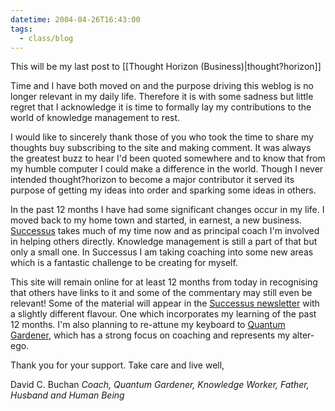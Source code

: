```yaml
---
datetime: 2004-04-26T16:43:00
tags:
  - class/blog
---
```

This will be my last post to [[Thought Horizon (Business)|thought?horizon]]

Time and I have both moved on and the purpose driving this weblog is no longer relevant in my daily life. Therefore it is with some sadness but little regret that I acknowledge it is time to formally lay my contributions to the world of knowledge management to rest.

I would like to sincerely thank those of you who took the time to share my thoughts buy subscribing to the site and making comment. It was always the greatest buzz to hear I'd been quoted somewhere and to know that from my humble computer I could make a difference in the world. Though I never intended thought?horizon to become a major contributor it served its purpose of getting my ideas into order and sparking some ideas in others.

In the past 12 months I have had some significant changes occur in my life. I moved back to my home town and started, in earnest, a new business. [Successus](http://successus.com.au) takes much of my time now and as principal coach I'm involved in helping others directly. Knowledge management is still a part of that but only a small one. In Successus I am taking coaching into some new areas which is a fantastic challenge to be creating for myself.

This site will remain online for at least 12 months from today in recognising that others have links to it and some of the commentary may still even be relevant! Some of the material will appear in the [Successus newsletter](http://successus.com.au/unfolding/index.php) with a slightly different flavour. One which incorporates my learning of the past 12 months. I'm also planning to re-attune my keyboard to [Quantum Gardener](https://quantumgardener.info), which has a strong focus on coaching and represents my alter-ego.

Thank you for your support. Take care and live well,

David C. Buchan
*Coach, Quantum Gardener, Knowledge Worker, Father, Husband and Human
Being* 
